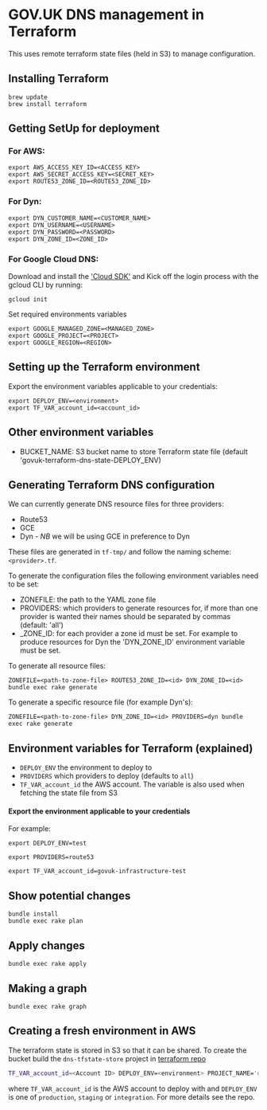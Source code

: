 # GOV.UK DNS management in Terraform

This uses remote terraform state files (held in S3) to manage configuration.

## Installing Terraform

```
brew update
brew install terraform
```

## Getting SetUp for deployment

### For AWS:

```
export AWS_ACCESS_KEY_ID=<ACCESS_KEY>
export AWS_SECRET_ACCESS_KEY=<SECRET_KEY>
export ROUTE53_ZONE_ID=<ROUTE53_ZONE_ID>
```

### For Dyn:
```
export DYN_CUSTOMER_NAME=<CUSTOMER_NAME>
export DYN_USERNAME=<USERNAME>
export DYN_PASSWORD=<PASSWORD>
export DYN_ZONE_ID=<ZONE_ID>
```

### For Google Cloud DNS:

Download and install the ['Cloud SDK'](https://cloud.google.com/sdk/downloads) and
Kick off the login process with the gcloud CLI by running:

`gcloud init`

Set required environments variables
```
export GOOGLE_MANAGED_ZONE=<MANAGED_ZONE>
export GOOGLE_PROJECT=<PROJECT>
export GOOGLE_REGION=<REGION>
```

## Setting up the Terraform environment

Export the environment variables applicable to your credentials:

```
export DEPLOY_ENV=<environment>
export TF_VAR_account_id=<account_id>
```


## Other environment variables

* BUCKET_NAME: S3 bucket name to store Terraform state file (default 'govuk-terraform-dns-state\-DEPLOY\_ENV)

## Generating Terraform DNS configuration

We can currently generate DNS resource files for three providers:

* Route53
* GCE
* Dyn - *NB* we will be using GCE in preference to Dyn

These files are generated in `tf-tmp/` and follow the naming scheme: `<provider>.tf`.

To generate the configuration files the following environment variables need to be set:

* ZONEFILE: the path to the YAML zone file
* PROVIDERS: which providers to generate resources for, if more than one provider is wanted their names should be separated by commas (default: 'all')
* <PROVIDER>\_ZONE\_ID: for each provider a zone id must be set. For example to produce resources for Dyn the 'DYN\_ZONE\_ID' environment variable must be set.

To generate all resource files:
```
ZONEFILE=<path-to-zone-file> ROUTE53_ZONE_ID=<id> DYN_ZONE_ID=<id> bundle exec rake generate
```

To generate a specific resource file (for example Dyn's):
```
ZONEFILE=<path-to-zone-file> DYN_ZONE_ID=<id> PROVIDERS=dyn bundle exec rake generate
```

## Environment variables for Terraform (explained)

* `DEPLOY_ENV` the environment to deploy to
* `PROVIDERS` which providers to deploy (defaults to `all`)
* `TF_VAR_account_id` the AWS account. The variable is also used when fetching the state file from S3

#### Export the environment applicable to your credentials
For example:
```
export DEPLOY_ENV=test

export PROVIDERS=route53

export TF_VAR_account_id=govuk-infrastructure-test
```

## Show potential changes

```
bundle install
bundle exec rake plan
```

## Apply changes

```
bundle exec rake apply
```

## Making a graph

```
bundle exec rake graph
```

## Creating a fresh environment in AWS

The terraform state is stored in S3 so that it can be shared. To create the bucket build the `dns-tfstate-store` project in [terraform repo](https://github.com/alphagov/govuk-terraform-provisioning)

```bash
TF_VAR_account_id=<Account ID> DEPLOY_ENV=<environment> PROJECT_NAME='dns-tfstate-store'  bundle exec rake plan
```

where `TF_VAR_account_id` is the AWS account to deploy with and `DEPLOY_ENV` is one of `production`, `staging` or `integration`. For more details see the repo.

